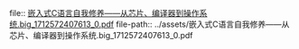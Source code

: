 file:: [嵌入式C语言自我修养——从芯片、编译器到操作系统.big_1712572407613_0.pdf](../assets/嵌入式C语言自我修养——从芯片、编译器到操作系统.big_1712572407613_0.pdf)
file-path:: ../assets/嵌入式C语言自我修养——从芯片、编译器到操作系统.big_1712572407613_0.pdf
